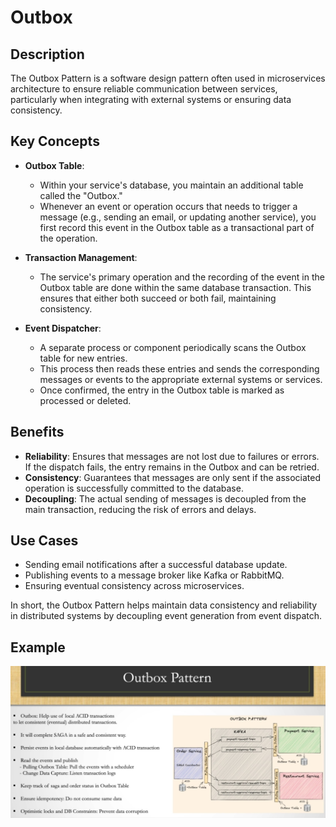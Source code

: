 # Outbox

## Description

The Outbox Pattern is a software design pattern often used in microservices architecture to ensure reliable communication between services, particularly when integrating with external systems or ensuring data consistency.

## Key Concepts

- **Outbox Table**:

    - Within your service's database, you maintain an additional table called the "Outbox."
    - Whenever an event or operation occurs that needs to trigger a message (e.g., sending an email, or updating another service), you first record this event in the Outbox table as a transactional part of the operation.

- **Transaction Management**:

    - The service's primary operation and the recording of the event in the Outbox table are done within the same database transaction. This ensures that either both succeed or both fail, maintaining consistency.

- **Event Dispatcher**:

    - A separate process or component periodically scans the Outbox table for new entries.
    - This process then reads these entries and sends the corresponding messages or events to the appropriate external systems or services.
    - Once confirmed, the entry in the Outbox table is marked as processed or deleted.

## Benefits

- **Reliability**: Ensures that messages are not lost due to failures or errors. If the dispatch fails, the entry remains in the Outbox and can be retried.
- **Consistency**: Guarantees that messages are only sent if the associated operation is successfully committed to the database.
- **Decoupling**: The actual sending of messages is decoupled from the main transaction, reducing the risk of errors and delays.

## Use Cases

- Sending email notifications after a successful database update.
- Publishing events to a message broker like Kafka or RabbitMQ.
- Ensuring eventual consistency across microservices.

In short, the Outbox Pattern helps maintain data consistency and reliability in distributed systems by decoupling event generation from event dispatch.

## Example

![](outbox/image1.jpg)
